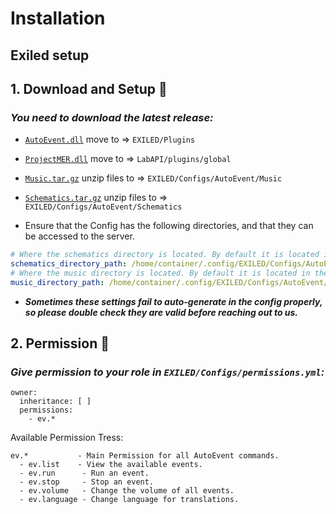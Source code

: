 # Installation

## Exiled setup
## 1. Download and Setup :moyai:
### *You need to download the latest release:*

- [``AutoEvent.dll``](https://github.com/RisottoMan/AutoEvent/releases/latest) move to => ``EXILED/Plugins``

- [``ProjectMER.dll``](https://github.com/Michal78900/ProjectMER/releases/tag/2025.6.2.2) move to => ``LabAPI/plugins/global``

- [``Music.tar.gz``](https://github.com/RisottoMan/AutoEvent/releases/latest) unzip files to => ``EXILED/Configs/AutoEvent/Music``

- [``Schematics.tar.gz``](https://github.com/RisottoMan/AutoEvent/releases/latest) unzip files to => ``EXILED/Configs/AutoEvent/Schematics``

- Ensure that the Config has the following directories, and that they can be accessed to the server.
```yml
# Where the schematics directory is located. By default it is located in the AutoEvent folder.
schematics_directory_path: /home/container/.config/EXILED/Configs/AutoEvent/Schematics
# Where the music directory is located. By default it is located in the AutoEvent folder.
music_directory_path: /home/container/.config/EXILED/Configs/AutoEvent/Music
```
- ***Sometimes these settings fail to auto-generate in the config properly, so please double check they are valid before reaching out to us.***


## 2. Permission :gem:
### *Give permission to your role in ``EXILED/Configs/permissions.yml``:*

```
owner:
  inheritance: [ ]
  permissions:
    - ev.*
```
Available Permission Tress:
```
ev.*           - Main Permission for all AutoEvent commands.
  - ev.list    - View the available events.
  - ev.run      - Run an event.
  - ev.stop     - Stop an event.
  - ev.volume   - Change the volume of all events.
  - ev.language - Change language for translations.
```
